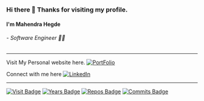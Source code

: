 ### Hi there 👋 Thanks for visiting my profile.
#### I'm Mahendra Hegde
###### -  Software Engineer 👨‍💻 
----
Visit My Personal website here.  [![PortFolio](https://shields.io/badge/portfolio-gray?logo=react&style=plastic)](https://mahendrahegde.github.io/portfolio/)

Connect with me here   [![LinkedIn](https://shields.io/badge/linkedIn-blue?logo=linkedin&style=plastic)](https://www.linkedin.com/in/mahendrahegde9)

----

[![Visit Badge](https://badges.pufler.dev/visits/mahendraHegde/mahendraHegde)](https://badges.pufler.dev) [![Years Badge](https://badges.pufler.dev/years/mahendraHegde)](https://badges.pufler.dev) [![Repos Badge](https://badges.pufler.dev/repos/mahendraHegde)](https://badges.pufler.dev) [![Commits Badge](https://badges.pufler.dev/commits/yearly/mahendraHegde)](https://badges.pufler.dev)



<!--
**mahendraHegde/mahendraHegde** is a ✨ _special_ ✨ repository because its `README.md` (this file) appears on your GitHub profile.

Here are some ideas to get you started:

- 🔭 I’m currently working on ...
- 🌱 I’m currently learning ...
- 👯 I’m looking to collaborate on ...
- 🤔 I’m looking for help with ...
- 💬 Ask me about ...
- 📫 How to reach me: ...
- 😄 Pronouns: ...
- ⚡ Fun fact: ...
-->
